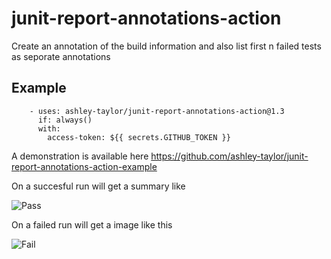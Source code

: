# junit-report-annotations-action
Create an annotation of the build information and also list first n failed tests as seporate annotations

## Example
```
    - uses: ashley-taylor/junit-report-annotations-action@1.3
      if: always()
      with:
        access-token: ${{ secrets.GITHUB_TOKEN }}
``` 
   
A demonstration is available here
https://github.com/ashley-taylor/junit-report-annotations-action-example

On a succesful run will get a summary like

![Pass](/../images/pass.png?raw=true "Pass")

On a failed run will get a image like this

![Fail](/../images/fail.png?raw=true "Fail")
